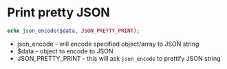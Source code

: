 # Print pretty JSON

```php
echo json_encode($data, JSON_PRETTY_PRINT);
```

- json_encode - will encode specified object/array to JSON string
- $data - object to encode to JSON
- JSON_PRETTY_PRINT - this will ask `json_encode` to prettify JSON string
